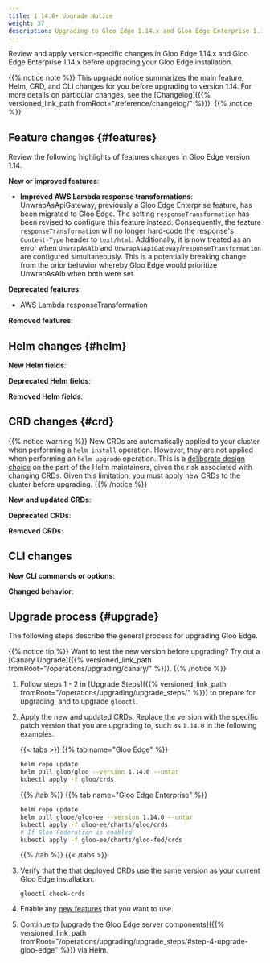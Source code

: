 ```yaml
---
title: 1.14.0+ Upgrade Notice
weight: 37
description: Upgrading to Gloo Edge 1.14.x and Gloo Edge Enterprise 1.14.x
---
```


Review and apply version-specific changes in Gloo Edge 1.14.x and Gloo Edge Enterprise 1.14.x before upgrading your Gloo Edge installation.


{{% notice note %}}
This upgrade notice summarizes the main feature, Helm, CRD, and CLI changes for you before upgrading to version 1.14. For more details on particular changes, see the [Changelog]({{% versioned_link_path fromRoot="/reference/changelog/" %}}).
{{% /notice %}}

## Feature changes {#features}

Review the following highlights of features changes in Gloo Edge version 1.14.

<!--TODO add links-->

**New or improved features**:
* **Improved AWS Lambda response transformations**: UnwrapAsApiGateway, previously a Gloo Edge Enterprise feature, has been migrated to Gloo Edge. The setting `responseTransformation` has been revised to configure this feature instead. Consequently, the feature `responseTransformation` will no longer hard-code the response's `Content-Type` header to `text/html`. Additionally, it is now treated as an error when `UnwrapAsAlb` and `UnwrapAsApiGateway`/`responseTransformation` are configured simultaneously. This is a potentially breaking change from the prior behavior whereby Gloo Edge would prioritize UnwrapAsAlb when both were set.

**Deprecated features**:
* AWS Lambda responseTransformation

**Removed features**:
<!-- * None -->

## Helm changes {#helm}

**New Helm fields**:
<!-- * None -->

**Deprecated Helm fields**:
<!-- * None -->

**Removed Helm fields**:
<!-- * None -->

## CRD changes {#crd}

{{% notice warning %}}
New CRDs are automatically applied to your cluster when performing a `helm install` operation. However, they are not applied when performing an `helm upgrade` operation. This is a [deliberate design choice](https://helm.sh/docs/topics/charts/#limitations-on-crds) on the part of the Helm maintainers, given the risk associated with changing CRDs. Given this limitation, you must apply new CRDs to the cluster before upgrading.
{{% /notice %}}

**New and updated CRDs**:
<!-- * None -->

**Deprecated CRDs**:
<!-- * None -->

**Removed CRDs**:
<!-- * None -->

## CLI changes

**New CLI commands or options**:
<!-- * None -->

**Changed behavior**:
<!-- * None -->

## Upgrade process {#upgrade}

The following steps describe the general process for upgrading Gloo Edge.

{{% notice tip %}}
Want to test the new version before upgrading? Try out a [Canary Upgrade]({{% versioned_link_path fromRoot="/operations/upgrading/canary/" %}}).
{{% /notice %}}

1. Follow steps 1 - 2 in [Upgrade Steps]({{% versioned_link_path fromRoot="/operations/upgrading/upgrade_steps/" %}}) to prepare for upgrading, and to upgrade `glooctl`.

2. Apply the new and updated CRDs. Replace the version with the specific patch version that you are upgrading to, such as `1.14.0` in the following examples.

   {{< tabs >}}
   {{% tab name="Gloo Edge" %}}
   ```sh
   helm repo update
   helm pull gloo/gloo --version 1.14.0 --untar
   kubectl apply -f gloo/crds
   ```
   {{% /tab %}}
   {{% tab name="Gloo Edge Enterprise" %}}
   ```sh
   helm repo update
   helm pull glooe/gloo-ee --version 1.14.0 --untar
   kubectl apply -f gloo-ee/charts/gloo/crds
   # If Gloo Federation is enabled
   kubectl apply -f gloo-ee/charts/gloo-fed/crds
   ```
   {{% /tab %}}
   {{< /tabs >}}

3. Verify that the that deployed CRDs use the same version as your current Gloo Edge installation.
   ```
   glooctl check-crds
   ```

4. Enable any [new features](#features) that you want to use.

5. Continue to [upgrade the Gloo Edge server components]({{% versioned_link_path fromRoot="/operations/upgrading/upgrade_steps/#step-4-upgrade-gloo-edge" %}}) via Helm.
